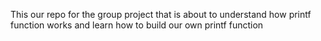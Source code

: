 This our repo for the group project that is about to understand how printf function works and learn how to build our own printf function
